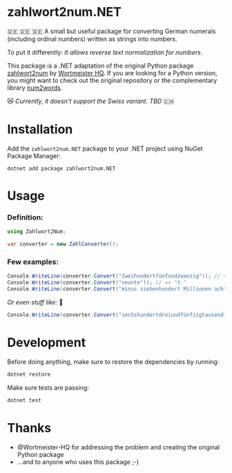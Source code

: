 # zahlwort2num.NET

:de: :de: :de:
A small but useful package for converting German numerals (including ordinal numbers) written as strings into numbers.

To put it differently: _It allows reverse text normalization for numbers_.

This package is a .NET adaptation of the original Python package [zahlwort2num](https://pypi.org/project/zahlwort2num/) by [Wortmeister HQ](https://github.com/Wortmeister-HQ). If you are looking for a Python version, you might want to check out the original repository or the complementary library [num2words](https://github.com/savoirfairelinux/num2words).

:crying_cat_face: _Currently, it doesn't support the Swiss variant. TBD_ :switzerland:

# Installation

Add the `zahlwort2num.NET` package to your .NET project using NuGet Package Manager:

```
dotnet add package zahlwort2num.NET
```

# Usage

### Definition:

```csharp
using Zahlwort2Num;

var converter = new ZahlConverter();
```

### Few examples:

```csharp
Console.WriteLine(converter.Convert("Zweihundertfünfundzwanzig")); // => 225
Console.WriteLine(converter.Convert("neunte")); // => "9."
Console.WriteLine(converter.Convert("minus siebenhundert Millionen achtundsiebzig")); // => -700000078
```

_Or even stuff like:_ :see_no_evil:

```csharp
Console.WriteLine(converter.Convert("sechshundertdreiundfünfzigtausendfünfhunderteinundzwanzig")); // => 653521
```

# Development
Before doing anything, make sure to restore the dependencies by running:

```bash
dotnet restore
```

Make sure tests are passing:

```bash
dotnet test
```

# Thanks 
- @Wortmeister-HQ for addressing the problem and creating the original Python package
- ...and to anyone who uses this package ;-)
